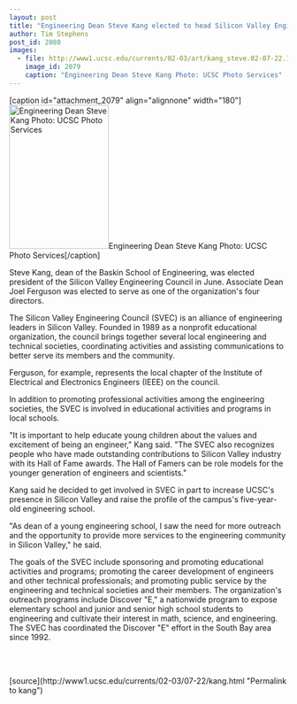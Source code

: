 ```yaml
---
layout: post
title: "Engineering Dean Steve Kang elected to head Silicon Valley Engineering Council"
author: Tim Stephens
post_id: 2080
images:
  - file: http://www1.ucsc.edu/currents/02-03/art/kang_steve.02-07-22.180.jpg
    image_id: 2079
    caption: "Engineering Dean Steve Kang Photo: UCSC Photo Services"
---
```


[caption id="attachment_2079" align="alignnone" width="180"]<a href="http://localhost/mysite/wp-content/uploads/2002/07/kang_steve.02-07-22.180.jpg"><img class="size-full wp-image-2079" src="http://localhost/mysite/wp-content/uploads/2002/07/kang_steve.02-07-22.180.jpg" alt="Engineering Dean Steve Kang Photo: UCSC Photo Services" width="180" height="260" /></a>Engineering Dean Steve Kang Photo: UCSC Photo Services[/caption]
<p>
  Steve Kang, dean of the Baskin School of Engineering, was elected president of the Silicon Valley Engineering Council in June. Associate Dean Joel Ferguson was elected to serve as one of the organization's four directors.
</p>
<p>
  The Silicon Valley Engineering Council (SVEC) is an alliance of engineering leaders in Silicon Valley. Founded in 1989 as a nonprofit educational organization, the council brings together several local engineering and technical societies, coordinating activities and assisting communications to better serve its members and the community.
</p>
<p>
  Ferguson, for example, represents the local chapter of the Institute of Electrical and Electronics Engineers (IEEE) on the council.<br>
</p>
<p>
  In addition to promoting professional activities among the engineering societies, the SVEC is involved in educational activities and programs in local schools.<br>
</p>
<p>
  "It is important to help educate young children about the values and excitement of being an engineer," Kang said. "The SVEC also recognizes people who have made outstanding contributions to Silicon Valley industry with its Hall of Fame awards. The Hall of Famers can be role models for the younger generation of engineers and scientists."<br>
</p>
<p>
  Kang said he decided to get involved in SVEC in part to increase UCSC's presence in Silicon Valley and raise the profile of the campus's five-year-old engineering school.<br>
</p>
<p>
  "As dean of a young engineering school, I saw the need for more outreach and the opportunity to provide more services to the engineering community in Silicon Valley," he said.<br>
</p>
<p>
  The goals of the SVEC include sponsoring and promoting educational activities and programs; promoting the career development of engineers and other technical professionals; and promoting public service by the engineering and technical societies and their members. The organization's outreach programs include Discover "E," a nationwide program to expose elementary school and junior and senior high school students to engineering and cultivate their interest in math, science, and engineering. The SVEC has coordinated the Discover "E" effort in the South Bay area since 1992.<br>
</p>
<p>
  <br>
  <br>

</p>
<p>

</p>
[source](http://www1.ucsc.edu/currents/02-03/07-22/kang.html "Permalink to kang")
